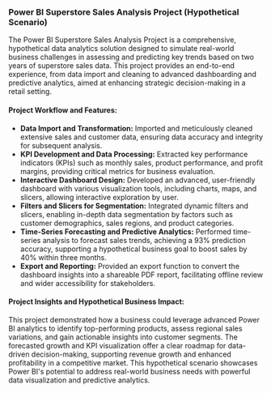 ### Power BI Superstore Sales Analysis Project (Hypothetical Scenario)

The Power BI Superstore Sales Analysis Project is a comprehensive, hypothetical data analytics solution designed to simulate real-world business challenges in assessing and predicting key trends based on two years of superstore sales data. This project provides an end-to-end experience, from data import and cleaning to advanced dashboarding and predictive analytics, aimed at enhancing strategic decision-making in a retail setting.

#### Project Workflow and Features:
- **Data Import and Transformation:** Imported and meticulously cleaned extensive sales and customer data, ensuring data accuracy and integrity for subsequent analysis.
- **KPI Development and Data Processing:** Extracted key performance indicators (KPIs) such as monthly sales, product performance, and profit margins, providing critical metrics for business evaluation.
- **Interactive Dashboard Design:** Developed an advanced, user-friendly dashboard with various visualization tools, including charts, maps, and slicers, allowing interactive exploration by user.
- **Filters and Slicers for Segmentation:** Integrated dynamic filters and slicers, enabling in-depth data segmentation by factors such as customer demographics, sales regions, and product categories.
- **Time-Series Forecasting and Predictive Analytics:** Performed time-series analysis to forecast sales trends, achieving a 93% prediction accuracy, supporting a hypothetical business goal to boost sales by 40% within three months.
- **Export and Reporting:** Provided an export function to convert the dashboard insights into a shareable PDF report, facilitating offline review and wider accessibility for stakeholders.

#### Project Insights and Hypothetical Business Impact:
This project demonstrated how a business could leverage advanced Power BI analytics to identify top-performing products, assess regional sales variations, and gain actionable insights into customer segments. The forecasted growth and KPI visualization offer a clear roadmap for data-driven decision-making, supporting revenue growth and enhanced profitability in a competitive market. This hypothetical scenario showcases Power BI's potential to address real-world business needs with powerful data visualization and predictive analytics.
